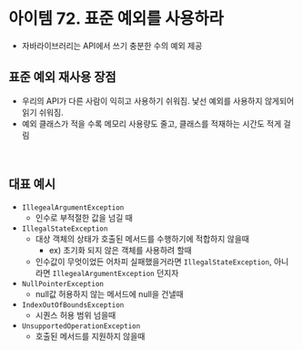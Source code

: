 # 아이템 72. 표준 예외를 사용하라



- 자바라이브러리는 API에서 쓰기 충분한 수의 예외 제공

## 표준 예외 재사용 장점
- 우리의 API가 다른 사람이 익히고 사용하기 쉬워짐. 낯선 예외를 사용하지 않게되어 읽기 쉬워짐.
- 예외 클래스가 적을 수록 메모리 사용량도 줄고, 클래스를 적재하는 시간도 적게 걸림

<br/>

## 대표 예시
- `IllegealArgumentException`
  - 인수로 부적절한 값을 넘길 때
- `IllegalStateException`
  - 대상 객체의 상태가 호출된 메서드를 수행하기에 적합하지 않을때
    - ex) 초기화 되지 않은 객체를 사용하려 할때
  - 인수값이 무엇이었든 어차피 실패했을거라면 `IllegalStateException`, 아니라면 `IllegealArgumentException` 던지자
- `NullPointerException`
  - null값 허용하지 않는 메서드에 null을 건낼때
- `IndexOutOfBoundsException`
  - 시퀀스 허용 범위 넘을때 
- `UnsupportedOperationException`
  - 호출된 메서드를 지원하지 않을때